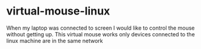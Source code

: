 # virtual-mouse-linux
When my laptop was connected to screen I would like to control the mouse without getting up. This virtual mouse works only devices connected to the linux machine are in the same network
